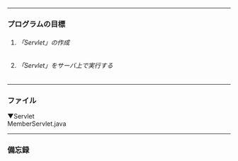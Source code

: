 - - -
### プログラムの目標
1. ###### 「Servlet」の作成
2. ###### 「Servlet」をサーバ上で実行する
- - -
### ファイル

▼Servlet  
MemberServlet.java

- - -
### 備忘録